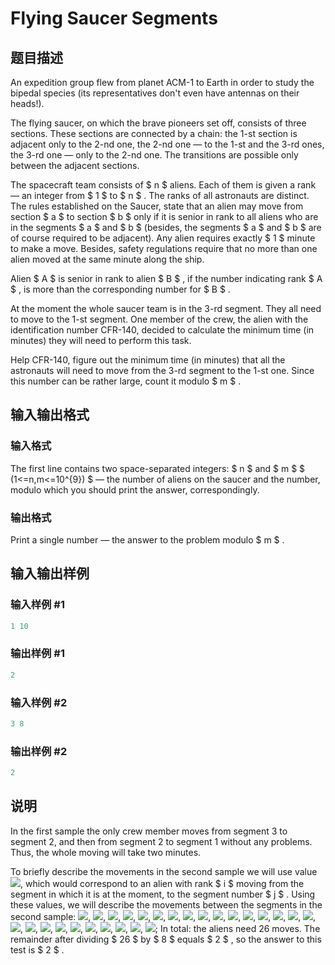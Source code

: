 # Flying Saucer Segments

## 题目描述

An expedition group flew from planet ACM-1 to Earth in order to study the bipedal species (its representatives don't even have antennas on their heads!).

The flying saucer, on which the brave pioneers set off, consists of three sections. These sections are connected by a chain: the 1-st section is adjacent only to the 2-nd one, the 2-nd one — to the 1-st and the 3-rd ones, the 3-rd one — only to the 2-nd one. The transitions are possible only between the adjacent sections.

The spacecraft team consists of $ n $ aliens. Each of them is given a rank — an integer from $ 1 $ to $ n $ . The ranks of all astronauts are distinct. The rules established on the Saucer, state that an alien may move from section $ a $ to section $ b $ only if it is senior in rank to all aliens who are in the segments $ a $ and $ b $ (besides, the segments $ a $ and $ b $ are of course required to be adjacent). Any alien requires exactly $ 1 $ minute to make a move. Besides, safety regulations require that no more than one alien moved at the same minute along the ship.

Alien $ A $ is senior in rank to alien $ B $ , if the number indicating rank $ A $ , is more than the corresponding number for $ B $ .

At the moment the whole saucer team is in the 3-rd segment. They all need to move to the 1-st segment. One member of the crew, the alien with the identification number CFR-140, decided to calculate the minimum time (in minutes) they will need to perform this task.

Help CFR-140, figure out the minimum time (in minutes) that all the astronauts will need to move from the 3-rd segment to the 1-st one. Since this number can be rather large, count it modulo $ m $ .

## 输入输出格式

### 输入格式

The first line contains two space-separated integers: $ n $ and $ m $ $ (1<=n,m<=10^{9}) $ — the number of aliens on the saucer and the number, modulo which you should print the answer, correspondingly.

### 输出格式

Print a single number — the answer to the problem modulo $ m $ .

## 输入输出样例

### 输入样例 #1

```cpp
1 10

```
### 输出样例 #1

```cpp
2

```
### 输入样例 #2

```cpp
3 8

```
### 输出样例 #2

```cpp
2

```
## 说明

In the first sample the only crew member moves from segment 3 to segment 2, and then from segment 2 to segment 1 without any problems. Thus, the whole moving will take two minutes.

To briefly describe the movements in the second sample we will use value ![](https://cdn.luogu.com.cn/upload/vjudge_pic/CF226A/45444f2fa560c0037b27d01242b8d4bbde1358aa.png), which would correspond to an alien with rank $ i $ moving from the segment in which it is at the moment, to the segment number $ j $ . Using these values, we will describe the movements between the segments in the second sample: ![](https://cdn.luogu.com.cn/upload/vjudge_pic/CF226A/796a4c4f56cd809d8add74f888f9f99a061291e4.png), ![](https://cdn.luogu.com.cn/upload/vjudge_pic/CF226A/dd83b13087f5e34700ad655de6536675af8a276a.png), ![](https://cdn.luogu.com.cn/upload/vjudge_pic/CF226A/28853c5afd49ce7652e3712ce09c29ce2a408087.png), ![](https://cdn.luogu.com.cn/upload/vjudge_pic/CF226A/796a4c4f56cd809d8add74f888f9f99a061291e4.png), ![](https://cdn.luogu.com.cn/upload/vjudge_pic/CF226A/8ccc0778d889ecf8c0b6f2f485e5f6e8eb3901e2.png), ![](https://cdn.luogu.com.cn/upload/vjudge_pic/CF226A/555702f9a61a62f33a391773ccade066ae7cb236.png), ![](https://cdn.luogu.com.cn/upload/vjudge_pic/CF226A/796a4c4f56cd809d8add74f888f9f99a061291e4.png), ![](https://cdn.luogu.com.cn/upload/vjudge_pic/CF226A/dd83b13087f5e34700ad655de6536675af8a276a.png), ![](https://cdn.luogu.com.cn/upload/vjudge_pic/CF226A/32a8caec69f00b67073f877bf4e1c3dbf2cc908d.png), ![](https://cdn.luogu.com.cn/upload/vjudge_pic/CF226A/796a4c4f56cd809d8add74f888f9f99a061291e4.png), ![](https://cdn.luogu.com.cn/upload/vjudge_pic/CF226A/8ccc0778d889ecf8c0b6f2f485e5f6e8eb3901e2.png), ![](https://cdn.luogu.com.cn/upload/vjudge_pic/CF226A/28853c5afd49ce7652e3712ce09c29ce2a408087.png), ![](https://cdn.luogu.com.cn/upload/vjudge_pic/CF226A/796a4c4f56cd809d8add74f888f9f99a061291e4.png), ![](https://cdn.luogu.com.cn/upload/vjudge_pic/CF226A/dd83b13087f5e34700ad655de6536675af8a276a.png), ![](https://cdn.luogu.com.cn/upload/vjudge_pic/CF226A/ba5c75ab2dad5cb62463c51a0022dba3fcb2b02b.png), ![](https://cdn.luogu.com.cn/upload/vjudge_pic/CF226A/796a4c4f56cd809d8add74f888f9f99a061291e4.png), ![](https://cdn.luogu.com.cn/upload/vjudge_pic/CF226A/8ccc0778d889ecf8c0b6f2f485e5f6e8eb3901e2.png), ![](https://cdn.luogu.com.cn/upload/vjudge_pic/CF226A/6d7099024bb756bbfa4f326bc16f9c9c0f8e6d88.png), ![](https://cdn.luogu.com.cn/upload/vjudge_pic/CF226A/796a4c4f56cd809d8add74f888f9f99a061291e4.png), ![](https://cdn.luogu.com.cn/upload/vjudge_pic/CF226A/dd83b13087f5e34700ad655de6536675af8a276a.png), ![](https://cdn.luogu.com.cn/upload/vjudge_pic/CF226A/28853c5afd49ce7652e3712ce09c29ce2a408087.png), ![](https://cdn.luogu.com.cn/upload/vjudge_pic/CF226A/796a4c4f56cd809d8add74f888f9f99a061291e4.png), ![](https://cdn.luogu.com.cn/upload/vjudge_pic/CF226A/8ccc0778d889ecf8c0b6f2f485e5f6e8eb3901e2.png), ![](https://cdn.luogu.com.cn/upload/vjudge_pic/CF226A/555702f9a61a62f33a391773ccade066ae7cb236.png), ![](https://cdn.luogu.com.cn/upload/vjudge_pic/CF226A/796a4c4f56cd809d8add74f888f9f99a061291e4.png), ![](https://cdn.luogu.com.cn/upload/vjudge_pic/CF226A/dd83b13087f5e34700ad655de6536675af8a276a.png); In total: the aliens need 26 moves. The remainder after dividing $ 26 $ by $ 8 $ equals $ 2 $ , so the answer to this test is $ 2 $ .

